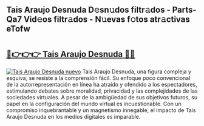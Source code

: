 ## Tais Araujo Desnuda D𝚎sn𝚞dos filtr𝚊dos - Parts-Qa7 Vid𝚎os filtr𝚊dos - N𝚞evas f𝚘tos atr𝚊ctivas eTofw

# <h2><a href="http://mbcnbg.tromn.icu/?c=Tais+Araujo+Desnuda">🔗👉👉👉 Tais Araujo Desnuda 🔗🔗</a></h2>

[![Tais Araujo Desnuda nuevo](https://i.imgur.com/pEAQMta.gif)](http://mbcnbg.tromn.icu/?c=Tais+Araujo+Desnuda)
Tais Araujo Desnuda, una figura compleja y esquiva, se resiste a la comprensión fácil. Su enfoque poco convencional de la autorrepresentación en línea ha atraído y ofendido a los espectadores, estimulando debates sobre moralidad, privacidad y las complejidades de las sociedades virtuales. A pesar de la ambigüedad de sus objetivos futuros, su papel en la configuración del mundo virtual es incuestionable. Con un compromiso inquebrantable y un magnetismo innegable, el impacto de Tais Araujo Desnuda en los medios digitales es imparable.
